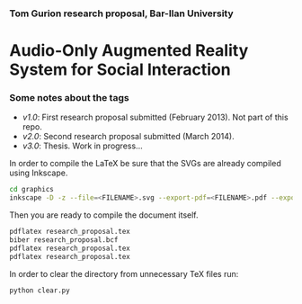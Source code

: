 ### Tom Gurion research proposal, Bar-Ilan University

# Audio-Only Augmented Reality System for Social Interaction

### Some notes about the tags

- *v1.0*: First research proposal submitted (February 2013). Not part of this repo.
- *v2.0*: Second research proposal submitted (March 2014).
- *v3.0*: Thesis. Work in progress...

In order to compile the LaTeX be sure that the SVGs are already compiled
using Inkscape.

```bash
cd graphics
inkscape -D -z --file=<FILENAME>.svg --export-pdf=<FILENAME>.pdf --export-latex  # for every SVG file
```

Then you are ready to compile the document itself.

```bash
pdflatex research_proposal.tex
biber research_proposal.bcf
pdflatex research_proposal.tex
pdflatex research_proposal.tex
```

In order to clear the directory from unnecessary TeX files run:

```bash
python clear.py
```